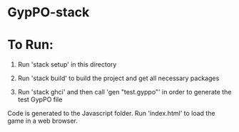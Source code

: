 # GypPO-stack

# To Run:

1. Run 'stack setup' in this directory

2. Run 'stack build' to build the project and get all necessary packages

3. Run 'stack ghci' and then call 'gen "test.gyppo"' in order to generate the test GypPO file

Code is generated to the Javascript folder. Run 'index.html' to load the game in a web browser.